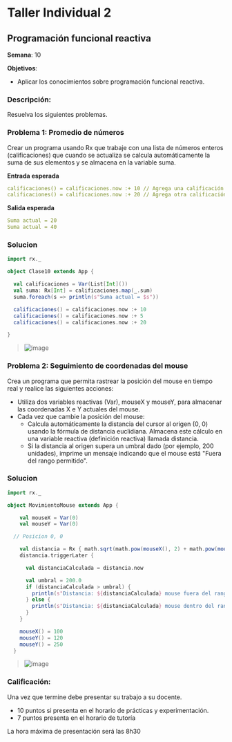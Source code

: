 # Taller Individual  2
## Programación funcional reactiva

**Semana**: 10

**Objetivos**:

- Aplicar los conocimientos sobre programación funcional reactiva.

### Descripción:

Resuelva los siguientes problemas.

### Problema 1: Promedio de números

Crear un programa usando Rx que trabaje con una lista de números enteros (calificaciones) que cuando se actualiza se calcula automáticamente la suma de sus elementos y se almacena en la variable suma.

**Entrada esperada**
```yaml
calificaciones() = calificaciones.now :+ 10 // Agrega una calificación
calificaciones() = calificaciones.now :+ 20 // Agrega otra calificación
```

**Salida esperada**
```yaml
Suma actual = 20
Suma actual = 40
```
### Solucion 

```Scala
import rx._

object Clase10 extends App {

  val calificaciones = Var(List[Int]())
  val suma: Rx[Int] = calificaciones.map(_.sum)
  suma.foreach(s => println(s"Suma actual = $s"))

  calificaciones() = calificaciones.now :+ 10
  calificaciones() = calificaciones.now :+ 5 
  calificaciones() = calificaciones.now :+ 20 

}
```

> ![image](https://github.com/user-attachments/assets/5e23a828-7541-415b-a611-a07482288623)


### Problema 2: Seguimiento de coordenadas del mouse
Crea un programa que permita rastrear la posición del mouse en tiempo real y realice las siguientes acciones:

- Utiliza dos variables reactivas (Var), mouseX y mouseY, para almacenar las coordenadas X e Y actuales del mouse.
- Cada vez que cambie la posición del mouse:
  - Calcula automáticamente la distancia del cursor al origen (0, 0) usando la fórmula de distancia euclidiana. Almacena este cálculo en una variable reactiva (definición reactiva) llamada distancia.
  - Si la distancia al origen supera un umbral dado (por ejemplo, 200 unidades), imprime un mensaje indicando que el mouse está "Fuera del rango permitido".

### Solucion 

```Scala
import rx._

object MovimientoMouse extends App {

    val mouseX = Var(0)
    val mouseY = Var(0)

  // Posicion 0, 0

    val distancia = Rx { math.sqrt(math.pow(mouseX(), 2) + math.pow(mouseY(), 2)) }
    distancia.triggerLater {

      val distanciaCalculada = distancia.now

      val umbral = 200.0
      if (distanciaCalculada > umbral) {
        println(s"Distancia: ${distanciaCalculada} mouse fuera del rango permitido")
      } else {
        println(s"Distancia: ${distanciaCalculada} mouse dentro del rango permitido")
      }
    }

    mouseX() = 100
    mouseY() = 120
    mouseY() = 250
  }
```
> ![image](https://github.com/user-attachments/assets/dc9a89d8-21e7-4e9c-afa8-8e3da3c713e5)


### Calificación:

Una vez que termine debe presentar su trabajo a su docente.

- 10 puntos si presenta en el horario de prácticas y experimentación.
- 7 puntos presenta en el horario de tutoría

La hora máxima de presentación será las 8h30

